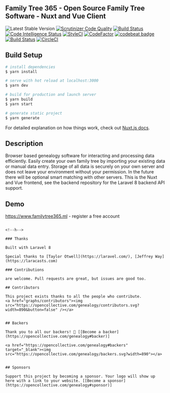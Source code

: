 ## Family Tree 365 - Open Source Family Tree Software - Nuxt and Vue Client
![Latest Stable Version](https://img.shields.io/github/release/familytree365/frontend.svg) 
[![Scrutinizer Code Quality](https://scrutinizer-ci.com/g/familytree365/frontend/badges/quality-score.png?b=master)](https://scrutinizer-ci.com/g/familytree365/frontend/?branch=master)
[![Build Status](https://scrutinizer-ci.com/g/familytree365/frontend/badges/build.png?b=master)](https://scrutinizer-ci.com/g/familytree365/frontend/build-status/master)
[![Code Intelligence Status](https://scrutinizer-ci.com/g/familytree365/frontend/badges/code-intelligence.svg?b=master)](https://scrutinizer-ci.com/code-intelligence)
[![StyleCI](https://github.styleci.io/repos/135390590/shield?branch=master)](https://github.styleci.io/repos/135390590)
[![CodeFactor](https://www.codefactor.io/repository/github/familytree365/frontend/badge/master)](https://www.codefactor.io/repository/github/familytree365/frontend/overview/master)
[![codebeat badge](https://codebeat.co/badges/911f9e33-212a-4dfa-a860-751cdbbacff7)](https://codebeat.co/projects/github-com-modulargenealogy-genealogy-master)
[![Build Status](https://travis-ci.org/familytree365/frontend.svg?branch=master)](https://travis-ci.org/familytree365/frontend)
[![CircleCI](https://circleci.com/gh/familytree365/frontend.svg?style=svg)](https://circleci.com/gh/familytree365/frontend)

## Build Setup

```bash
# install dependencies
$ yarn install

# serve with hot reload at localhost:3000
$ yarn dev

# build for production and launch server
$ yarn build
$ yarn start

# generate static project
$ yarn generate
```

For detailed explanation on how things work, check out [Nuxt.js docs](https://nuxtjs.org).


## Description

Browser based genealogy software for interacting and processing data efficiently. Easily create your
own family tree by importing your existing data or manual data entry. Storage of all data is securely on your own server and does
not leave your environment without your permission. In the future there will be optional
smart matching with other servers. This is the Nuxt and Vue frontend, see the backend repository for the Laravel 8 backend API support.

## Demo

https://www.familytree365.ml - register a free account
```

<!--h-->

### Thanks

Built with Laravel 8

Special thanks to [Taylor Otwell](https://laravel.com/), [Jeffrey Way](https://laracasts.com)

### Contributions

are welcome. Pull requests are great, but issues are good too.

## Contributors

This project exists thanks to all the people who contribute. 
<a href="graphs/contributors"><img src="https://opencollective.com/genealogy/contributors.svg?width=890&button=false" /></a>


## Backers

Thank you to all our backers! 🙏 [[Become a backer](https://opencollective.com/genealogy#backer)]

<a href="https://opencollective.com/genealogy#backers" target="_blank"><img src="https://opencollective.com/genealogy/backers.svg?width=890"></a>


## Sponsors

Support this project by becoming a sponsor. Your logo will show up here with a link to your website. [[Become a sponsor](https://opencollective.com/genealogy#sponsor)]
